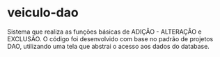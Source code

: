 # veiculo-dao
Sistema que realiza as funções básicas de ADIÇÃO - ALTERAÇÃO e EXCLUSÃO. O código foi desenvolvido com base no padrão de projetos DAO, utilizando uma tela que abstrai o acesso aos dados do database.
